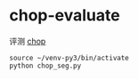 # chop-evaluate

评测 [chop](https://github.com/Samurais/chop)

```
source ~/venv-py3/bin/activate
python chop_seg.py
```